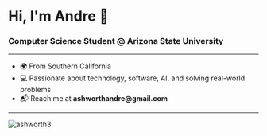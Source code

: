 <h1>Hi, I'm Andre 👋</h1>
<h3>Computer Science Student @ Arizona State University</h3>

---

<ul>
  <li>🌍 From Southern California</li>
  <li>💻 Passionate about technology, software, AI, and solving real-world problems</li>
  <li>📬 Reach me at <strong>ashworthandre@gmail.com</strong></li>
</ul>

---

<p>
  <img src="https://github-readme-stats.vercel.app/api/top-langs?username=ashworth3&show_icons=true&locale=en&layout=compact" alt="ashworth3" />
</p>
